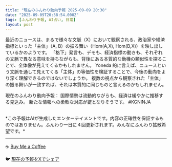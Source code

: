 ```yaml
---
title: "現在のふんわり動向予報 2025-09-09 20:38"
date: "2025-09-09T20:38:54.000Z"
tags: [ふんわり予報, AI占い, 日常]
layout: post
---
```


最近のニュースは、まるで様々な文脈（X）において観察される、政治家や経済指標といった「主体」（A, B）の振る舞い（Hom(A,X), Hom(B,X)）を映し出しているかのようです。  「格下」発言も、デモも、経済指標の動きも、それぞれの文脈で異なる意味を持ちながらも、背後にある本質的な動機の類似性を探ることで、全体像が見えてくるかもしれません。  Yoneda 的に言えば、ニュースという文脈を通して見えてくる「主体」の等価性を検証することで、今後の動向をより深く理解できるのではないでしょうか。  複数の視点から観察された「主体」の振る舞いが一致すれば、それは本質的に同じものと言えるのかもしれません。


現在のふんわり動向予報：
国際情勢は流動的ながらも、経済は緩やかに推移する見込み。  新たな情報への柔軟な対応が鍵となりそうです。 #KGNINJA

<br>
*この予報はAIが生成したエンターテイメントです。内容の正確性を保証するものではありません。ふんわり一日に４回更新されます。みんなにふんわり拡散希望です。*

---
☕️ [Buy Me a Coffee](https://www.buymeacoffee.com/kgninja)

🐦 [現在の予報をXでシェア](https://twitter.com/intent/tweet?text=%E7%8F%BE%E5%9C%A8%E3%81%AE%E3%81%B5%E3%82%93%E3%82%8F%E3%82%8A%E4%BA%88%E5%A0%B1%3A%20%E3%80%8C%E6%9C%80%E8%BF%91%E3%81%AE%E3%83%8B%E3%83%A5%E3%83%BC%E3%82%B9%E3%81%AF%E3%80%81%E3%81%BE%E3%82%8B%E3%81%A7%E6%A7%98%E3%80%85%E3%81%AA%E6%96%87%E8%84%88%EF%BC%88X%EF%BC%89%E3%81%AB%E3%81%8A%E3%81%84%E3%81%A6%E8%A6%B3%E5%AF%9F%E3%81%95%E3%82%8C%E3%82%8B%E3%80%81%E6%94%BF%E6%B2%BB%E5%AE%B6%E3%82%84%E7%B5%8C%E6%B8%88%E6%8C%87%E6%A8%99%E3%81%A8%E3%81%84%E3%81%A3%E3%81%9F%E3%80%8C%E4%B8%BB%E4%BD%93%E3%80%8D%EF%BC%88A%2C%20B%EF%BC%89%E3%81%AE%E6%8C%AF%E3%82%8B%E8%88%9E%E3%81%84%EF%BC%88Hom(A%2CX)%2C%20Hom(B%2CX)%EF%BC%89%E3%82%92%E6%98%A0%E3%81%97%E5%87%BA%E3%81%97%E3%81%A6%E3%81%84%E3%82%8B%E3%81%8B%E3%81%AE%E3%82%88%E3%81%86%E3%81%A7%E3%81%99%E3%80%82%E3%80%8D%23KGNINJA%20%E7%B6%9A%E3%81%8D%E3%81%AF%E3%83%96%E3%83%AD%E3%82%B0%E3%81%A7%EF%BC%81%F0%9F%91%87&url=https%3A%2F%2Fkg-ninja.github.io%2FFunwariyoso%2F)
